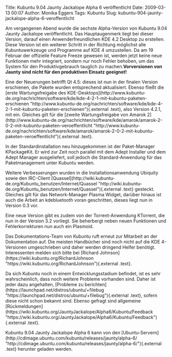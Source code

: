 Title: Kubuntu 9.04 Jaunty Jackalope Alpha 6 veröffentlicht
Date: 2009-03-13 00:07
Author: Monika Eggers
Tags: Kubuntu
Slug: kubuntu-904-jaunty-jackalope-alpha-6-veroffentlicht

Am vergangenen Abend wurde die sechste Alpha-Version von Kubuntu 9.04
Jaunty Jackalope veröffentlicht. Das Hauptaugenmerk liegt bei dieser
Version, darauf einen Anwenderfreundlichen KDE 4.2 Desktop zu erstellen.
Diese Version ist ein weiterer Schritt in der Richtung möglichst alle
Kubuntuwerkzeuge und Programme auf KDE 4 umzustellen. Da am 19 Februar
der offizielle Feature Freeze gewesen ist, werden jetzt keine neue
Funktionen mehr integriert, sondern nur noch Fehler behoben, um das
System für den Produktivgebrauch tauglich zu machen.**Vorversionen von
Jaunty sind nicht für den produktiven Einsatz geeignet!**

</p>
Eine der Neuerungen betrifft Qt 4.5: dieses ist nun in der finalen
Version erschienen, die Pakete wurden entsprechend aktualisiert. Ebenso
fließt die [erste Wartungsfreigabe des
KDE-Desktops](http://www.kubuntu-de.org/nachrichten/software/kde/kde-4-2-1-mit-kubuntu-paketen-erschienen "http://www.kubuntu-de.org/nachrichten/software/kde/kde-4-2-1-mit-kubuntu-paketen-erschienen"){.external
.text}, also Version 4.2.1, mit ein. Gleiches gilt für die [zweite
Wartungsfreigabe von Amarok
2](http://www.kubuntu-de.org/nachrichten/software/kde/amarok/amarok-2-0-2-mit-kubuntu-paketen-veroeffentlicht "http://www.kubuntu-de.org/nachrichten/software/kde/amarok/amarok-2-0-2-mit-kubuntu-paketen-veroeffentlicht"){.external
.text}.

</p>
<!--break--><!--break-->

In der Standardinstallation neu hinzugekommen ist der Paket-Manager
KPackageKit. Er wird zur Zeit noch parallel mit dem Adept Installer und
dem Adept Manager ausgeliefert, soll jedoch die Standard-Anwendung für
das Paketmanagement unter Kubuntu werden.

</p>
Weitere Verbesserungen wurden in die Installationsanwendung Ubiquity
sowie den IRC-Client
[Quassel](http://wiki.kubuntu-de.org/Kubuntu_benutzen/Internet/Quassel "http://wiki.kubuntu-de.org/Kubuntu_benutzen/Internet/Quassel"){.external
.text} gesteckt. Gleiches gilt für das Network-Manager Plasma Widget,
darüber hinaus ist auch die Arbeit an kdebluetooth voran geschritten,
dieses liegt nun in Version 0.3 vor.

</p>
Eine neue Version gibt es zudem von der Torrent-Anwendung KTorrent, die
nun in der Version 3.2 vorliegt. Sie beherbergt neben neuen Funktionen
und Fehlerkorrekturen nun auch ein Plasmoid.

</p>
Das Dokumentations-Team von Kubuntu ruft erneut zur Mitarbeit an der
Dokumentation auf. Die meisten Handbücher sind noch nicht auf die KDE
4-Versionen umgeschrieben und daher werden dringend Helfer benötigt.
Interessenten melden sich bitte bei [Richard
Johnson](https://wiki.kubuntu.org/RichardJohnson "https://wiki.kubuntu.org/RichardJohnson"){.external
.text}.

</p>
Da sich Kubuntu noch in einem Entwicklungsstadium befindet, ist es sehr
wahrscheinlich, dass noch weitere Probleme vorhanden sind. Daher ist
jeder dazu angehalten, [Probleme zu
berichten](https://launchpad.net/distros/ubuntu/+filebug "https://launchpad.net/distros/ubuntu/+filebug"){.external
.text}, sofern diese nicht schon bekannt sind. Ebenso gefragt sind
allgemeine
[Rückmeldungen](https://wiki.kubuntu.org/JauntyJackalope/Alpha6/Kubuntu/Feedback "https://wiki.kubuntu.org/JauntyJackalope/Alpha6/Kubuntu/Feedback"){.external
.text}.

</p>
Kubuntu 9.04 Jaunty Jackalope Alpha 6 kann von den
[Ubuntu-Servern](http://cdimage.ubuntu.com/kubuntu/releases/jaunty/alpha-6/ "http://cdimage.ubuntu.com/kubuntu/releases/jaunty/alpha-6/"){.external
.text} herunter geladen werden.

</p>

